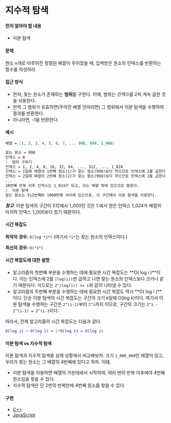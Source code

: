 # 지수적 탐색

#### 먼저 알아야 할 내용

- 이분 탐색

#### 문제

원소 n개로 이루어진 정렬된 배열이 주어졌을 때, 입력받은 원소의 인덱스를 반환하는 함수를 작성하라.

#### 접근 방식

- 먼저, 찾는 원소가 존재하는 **범위**를 구한다. 이때, 범위는 *인덱스*를 2씩 계속 곱한 것을 사용한다.
- 만약 그 범위가 유효하면(주어진 배열 안이라면) 그 범위에서 이분 탐색을 수행하여 결과를 반환한다.
- 아니라면, -1을 반환한다.

#### 예시

```markdown
배열 = [1, 2, 3, 4, 5, 6, 7, ... 998, 999, 1_000]

찾는 원소 = 998
인덱스 = 0
1. 범위 구하기
인덱스 = 1, 2, 4, 8, 16, 32, 64, ..., 512, ..., 1_024
인덱스 = 1일때 배열의 1번째 원소(1)가 찾는 원소(998)보다 작으므로 인덱스에 2를 곱한다.
인덱스 = 2일때 배열의 2번째 원소(2)가 찾는 원소(998)보다 작으므로 인덱스에 2를 곱한다.
...
10번째 반복 이후 인덱스는 1_024가 되고, 이는 배열 밖에 있으므로 멈춘다.
2. 이분 탐색
찾는 원소는 512번째와 1000번째 사이에 있으므로, 이 구간에서 이분 탐색을 이용한다.
```

***참고***: 이분 탐색의 구간이 512에서 1_000인 것은 1.에서 얻은 인덱스 1_024가 배열의 마지막 인덱스 1_000보다 컸기 때문이다.

#### 시간 복잡도

**최악의 경우:** `O(log *i*)` (여기서 `*i*`는 찾는 원소의 인덱스이다.)

**최선의 경우:** `O(*1*)`

#### 시간 복잡도에 대한 설명

- 알고리즘의 첫번째 부분을 수행하는 데에 필요한 시간 복잡도는 **O( log *i* )**이다. 이는 인덱스에 2를 `⌈log(i)⌉`번 곱하고 나면 찾는 원소의 인덱스보다 크거나 같기 때문이다. 식으로는 `2^⌈log(i)⌉ >= i`와 같이 나타낼 수 있다.
- 알고리즘의 두번째 부분을 수행하는 데에 필요한 시간 복잡도 역시 **O( log *i* )**이다. 단순 이분 탐색의 시간 복잡도는 구간의 크기 *k*일때 O(log *k*)이다. 여기서 이분 탐색을 수행하는 구간은 `2^(i-1)`부터 `2^i`까지 이므로, 구간의 크기는 `2^i - 2^(i-1) = 2^(i-1`이다.  

따라서, 전체 알고리즘의 시간 복잡도는 다음과 같다.

```mathematica
O(log i) + O(log i) = 2*O(log i) = O(log i)
```

#### 이분 탐색 vs 지수적 탐색

이분 탐색과 지수적 탐색을 실제 상황에서 비교해보자. 크기 `1_000_000`인 배열이 있고, 우리가 찾는 원소는 그 배열의 4번째에 있다고 하자. 이떄,

- 이분 탐색을 이용하면 배열의 가운데에서 시작하여, 여러 번의 반복 이후에야 4번째 원소임을 찾을 수 있다.
- 지수적 탐색은 단 2번의 반복만에 4번째 원소를 찾을 수 있다.

#### 구현

- [C++](https://github.com/TheAlgorithms/C-Plus-Plus/blob/master/search/exponential_search.cpp)
- [JavaScript](https://github.com/TheAlgorithms/Javascript/blob/master/Search/ExponentialSearch.js)
